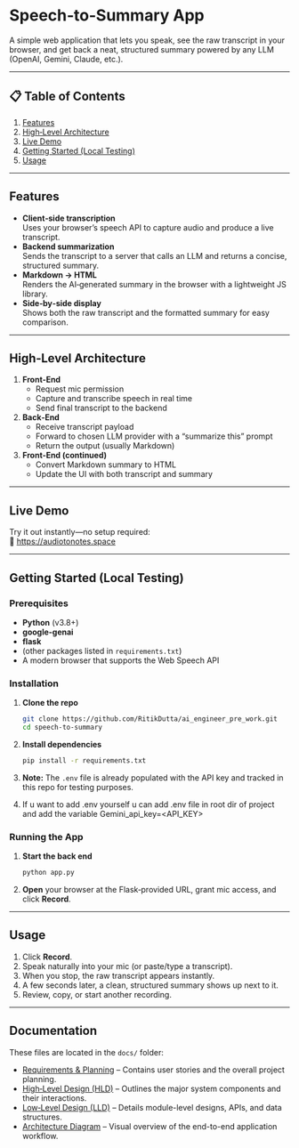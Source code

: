 # Speech‑to‑Summary App

A simple web application that lets you speak, see the raw transcript in your browser, and get back a neat, structured summary powered by any LLM (OpenAI, Gemini, Claude, etc.).

---

## 📋 Table of Contents

1. [Features](#features)  
2. [High‑Level Architecture](#high‑level-architecture)  
3. [Live Demo](#live-demo)  
4. [Getting Started (Local Testing)](#getting-started-local-testing)  
5. [Usage](#usage)  

---

## Features

- **Client‑side transcription**  
  Uses your browser’s speech API to capture audio and produce a live transcript.  
- **Backend summarization**  
  Sends the transcript to a server that calls an LLM and returns a concise, structured summary.  
- **Markdown → HTML**  
  Renders the AI‑generated summary in the browser with a lightweight JS library.  
- **Side‑by‑side display**  
  Shows both the raw transcript and the formatted summary for easy comparison.  

---

## High‑Level Architecture

1. **Front‑End**  
   - Request mic permission  
   - Capture and transcribe speech in real time  
   - Send final transcript to the backend  
2. **Back‑End**  
   - Receive transcript payload  
   - Forward to chosen LLM provider with a “summarize this” prompt  
   - Return the output (usually Markdown)  
3. **Front‑End (continued)**  
   - Convert Markdown summary to HTML  
   - Update the UI with both transcript and summary  

---

## Live Demo

Try it out instantly—no setup required:  
🔗 https://audiotonotes.space

---

## Getting Started (Local Testing)

### Prerequisites

- **Python** (v3.8+)  
- **google-genai**  
- **flask**  
- (other packages listed in `requirements.txt`)  
- A modern browser that supports the Web Speech API  

### Installation

1. **Clone the repo**  
   ```bash
   git clone https://github.com/RitikDutta/ai_engineer_pre_work.git
   cd speech‑to‑summary
   ```

2. **Install dependencies**  
   ```bash
   pip install -r requirements.txt
   ```

3. **Note:** The `.env` file is already populated with the API key and tracked in this repo for testing purposes.

4. If u want to add .env yourself u can add .env file in root dir of project and add the variable 
    Gemini_api_key=<API_KEY>


### Running the App

1. **Start the back end**  
   ```bash
   python app.py
   ```

2. **Open** your browser at the Flask‑provided URL, grant mic access, and click **Record**.

---

## Usage

1. Click **Record**.  
2. Speak naturally into your mic (or paste/type a transcript).  
3. When you stop, the raw transcript appears instantly.  
4. A few seconds later, a clean, structured summary shows up next to it.  
5. Review, copy, or start another recording.  

---

## Documentation

These files are located in the `docs/` folder:

- [Requirements & Planning](docs/Requirements%20%26%20Planning.md) – Contains user stories and the overall project planning.  
- [High‑Level Design (HLD)](docs/HLD.pdf) – Outlines the major system components and their interactions.  
- [Low‑Level Design (LLD)](docs/LLD.pdf) – Details module-level designs, APIs, and data structures.  
- [Architecture Diagram](docs/Architecture.pdf) – Visual overview of the end-to-end application workflow.  
